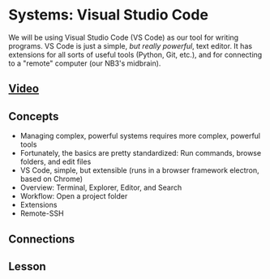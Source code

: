 # Systems: Visual Studio Code
We will be using Visual Studio Code (VS Code) as our tool for writing programs. VS Code is just a simple, *but really powerful*, text editor. It has extensions for all sorts of useful tools (Python, Git, etc.), and for connecting to a "remote" computer (our NB3's midbrain).

## [Video](https://vimeo.com/1036716612)

## Concepts
- Managing complex, powerful systems requires more complex, powerful tools
- Fortunately, the basics are pretty standardized: Run commands, browse folders, and edit files
- VS Code, simple, but extensible (runs in a browser framework  electron, based on Chrome)
- Overview: Terminal, Explorer, Editor, and Search
- Workflow: Open a project folder
- Extensions
- Remote-SSH

## Connections

## Lesson
